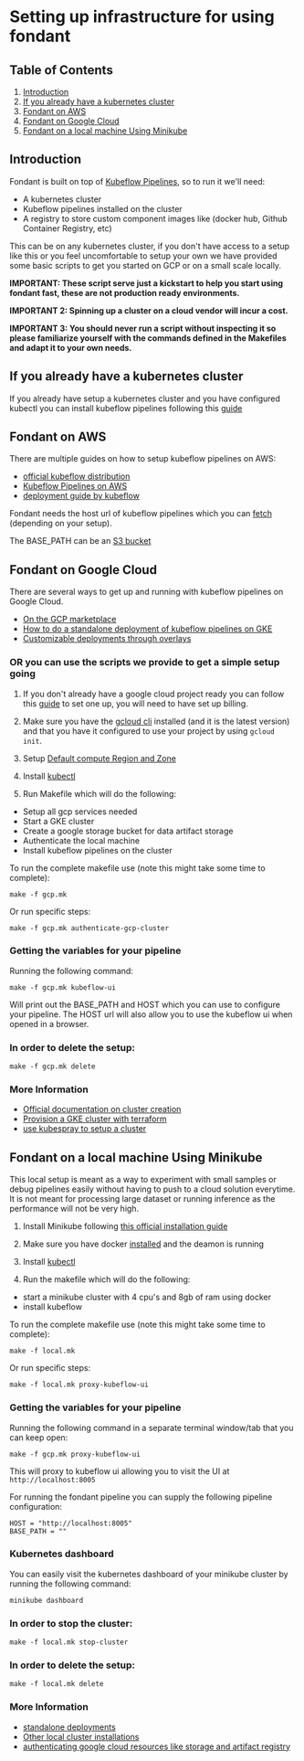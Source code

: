 # Setting up infrastructure for using fondant

## Table of Contents
1. [Introduction](#introduction)
2. [If you already have a kubernetes cluster](#If-you-already-have-a-kubernetes-luster)
3. [Fondant on AWS](#fondant-on-aws)
4. [Fondant on Google Cloud](#fondant-on-google-cloud)
5. [Fondant on a local machine Using Minikube](#fondant-on-a-local-machine-using-minikube)

## Introduction
Fondant is built on top of [Kubeflow Pipelines](https://www.kubeflow.org/docs/components/pipelines/v1/introduction/), so to run it we'll need:

- A kubernetes cluster
- Kubeflow pipelines installed on the cluster
- A registry to store custom component images like (docker hub, Github Container Registry, etc)

This can be on any kubernetes cluster, if you don't have access to a setup like this or you feel uncomfortable to setup your own we have provided some basic scripts to get you started on GCP or on a small scale locally.

**IMPORTANT: These script serve just a kickstart to help you start using fondant fast, these are not production ready environments.**

**IMPORTANT 2: Spinning up a cluster on a cloud vendor will incur a cost.**

**IMPORTANT 3: You should never run a script without inspecting it so please familiarize yourself with the commands defined in the Makefiles and adapt it to your own needs.**

## If you already have a kubernetes cluster
 
If you already have setup a kubernetes cluster and you have configured kubectl you can install kubeflow pipelines following this [guide](https://www.kubeflow.org/docs/components/pipelines/v1/installation/standalone-deployment/#deploying-kubeflow-pipelines)


## Fondant on AWS

There are multiple guides on how to setup kubeflow pipelines on AWS:
- [official kubeflow distribution](https://awslabs.github.io/kubeflow-manifests/)
- [Kubeflow Pipelines on AWS](https://docs.aws.amazon.com/sagemaker/latest/dg/kubernetes-sagemaker-components-install.html)
- [deployment guide by kubeflow](https://awslabs.github.io/kubeflow-manifests/docs/deployment/)

Fondant needs the host url of kubeflow pipelines which you can [fetch](https://docs.aws.amazon.com/sagemaker/latest/dg/kubernetes-sagemaker-components-install.html#:~:text=.-,Access%20the%20KFP%20UI%20(Kubeflow%20Dashboard),-The%20Kubeflow%20Pipelines) (depending on your setup).

The BASE_PATH can be an [S3 bucket](https://docs.aws.amazon.com/AmazonS3/latest/userguide/creating-bucket.html)


## Fondant on Google Cloud

There are several ways to get up and running with kubeflow pipelines on Google Cloud.
- [On the GCP marketplace](https://console.cloud.google.com/marketplace/details/google-cloud-ai-platform/kubeflow-pipelines?project=thematic-lore-290312)
- [How to do a standalone deployment of kubeflow pipelines on GKE](https://www.kubeflow.org/docs/components/pipelines/v1/installation/standalone-deployment/)
- [Customizable deployments through overlays](https://www.kubeflow.org/docs/components/pipelines/v1/installation/standalone-deployment/#customizing-kubeflow-pipelines)

### OR you can use the scripts we provide to get a simple setup going

1. If you don't already have a google cloud project ready you can follow this [guide](https://v1-5-branch.kubeflow.org/docs/distributions/gke/deploy/project-setup/) to set one up, you will need to have set up billing.

2. Make sure you have the [gcloud cli](https://cloud.google.com/sdk/docs/install) installed (and it is the latest version) and that you have it configured to use your project by using `gcloud init`.

3. Setup [Default compute Region and Zone](https://cloud.google.com/compute/docs/gcloud-compute#default-region-zone)

3. Install [kubectl](https://kubernetes.io/docs/tasks/tools/) 

4. Run Makefile which will do the following:
- Setup all gcp services needed 
- Start a GKE cluster
- Create a google storage bucket for data artifact storage
- Authenticate the local machine 
- Install kubeflow pipelines on the cluster

To run the complete makefile use (note this might take some time to complete):
```
make -f gcp.mk
```
Or run specific steps:
```
make -f gcp.mk authenticate-gcp-cluster
```

### Getting the variables for your pipeline

Running the following command:
```
make -f gcp.mk kubeflow-ui
```
Will print out the BASE_PATH and HOST which you can use to configure your pipeline. The HOST url will also allow you to use the kubeflow ui when opened in a browser.

### In order to delete the setup:
```
make -f gcp.mk delete
```

### More Information

- [Official documentation on cluster creation](https://cloud.google.com/kubernetes-engine/docs/how-to/creating-a-zonal-cluster)
- [Provision a GKE cluster with terraform](https://developer.hashicorp.com/terraform/tutorials/kubernetes/gke)
- [use kubespray to setup a cluster](https://github.com/kubernetes-sigs/kubespray)


## Fondant on a local machine Using Minikube

This local setup is meant as a way to experiment with small samples or debug pipelines easily without having to push to a cloud solution everytime. It is not meant for processing large dataset or running inference as the performance will not be very high.

1. Install Minikube following [this official installation guide](https://minikube.sigs.k8s.io/docs/start/)

2. Make sure you have docker [installed](https://docs.docker.com/desktop/) and the deamon is running

3. Install [kubectl](https://kubernetes.io/docs/tasks/tools/) 

4. Run the makefile which will do the following:
- start a minikube cluster with 4 cpu's and 8gb of ram using docker
- install kubeflow

To run the complete makefile use (note this might take some time to complete):
```
make -f local.mk
```
Or run specific steps:
```
make -f local.mk proxy-kubeflow-ui
```

### Getting the variables for your pipeline

Running the following command in a separate terminal window/tab that you can keep open:
```
make -f gcp.mk proxy-kubeflow-ui
```
This will proxy to kubeflow ui allowing you to visit the UI at `http://localhost:8005`

For running the fondant pipeline you can supply the following pipeline configuration:
```
HOST = "http://localhost:8005"
BASE_PATH = ""
```

### Kubernetes dashboard
You can easily visit the kubernetes dashboard of your minikube cluster by running the following command:
```
minikube dashboard
```

### In order to stop the cluster:
```
make -f local.mk stop-cluster
```

### In order to delete the setup:
```
make -f local.mk delete
```

### More Information
- [standalone deployments](https://www.kubeflow.org/docs/components/pipelines/v1/installation/standalone-deployment/)
- [Other local cluster installations](https://www.kubeflow.org/docs/components/pipelines/v1/installation/localcluster-deployment/)
- [authenticating google cloud resources like storage and artifact registry](https://minikube.sigs.k8s.io/docs/handbook/addons/gcp-auth/)




